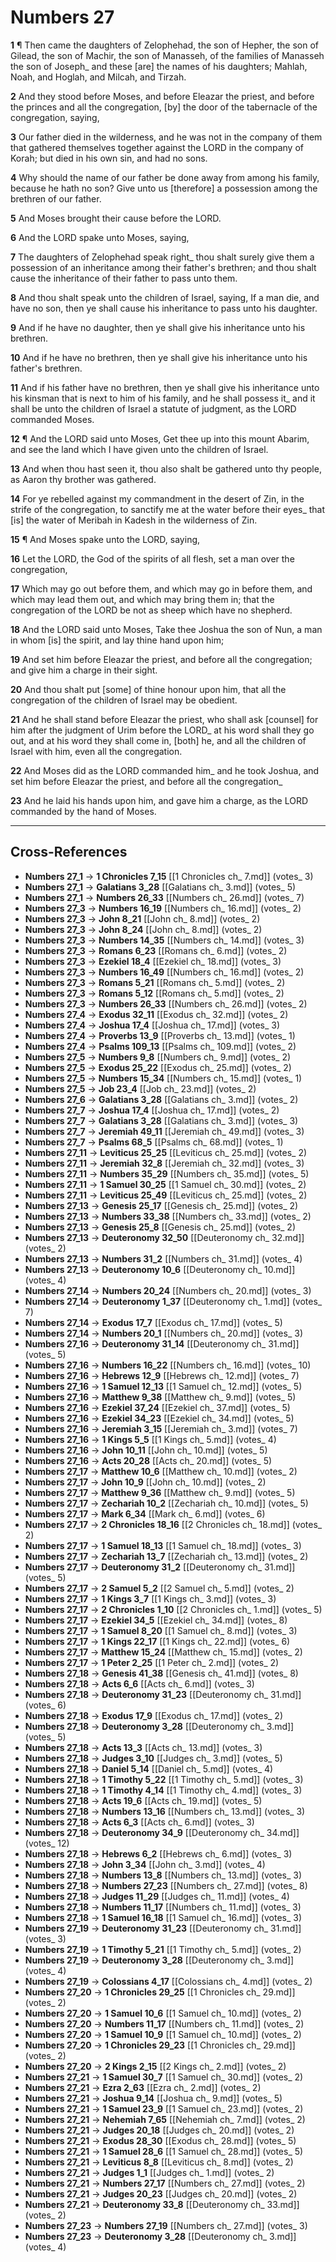 # Numbers 27

**1** ¶ Then came the daughters of Zelophehad, the son of Hepher, the son of Gilead, the son of Machir, the son of Manasseh, of the families of Manasseh the son of Joseph_ and these [are] the names of his daughters; Mahlah, Noah, and Hoglah, and Milcah, and Tirzah.

**2** And they stood before Moses, and before Eleazar the priest, and before the princes and all the congregation, [by] the door of the tabernacle of the congregation, saying,

**3** Our father died in the wilderness, and he was not in the company of them that gathered themselves together against the LORD in the company of Korah; but died in his own sin, and had no sons.

**4** Why should the name of our father be done away from among his family, because he hath no son? Give unto us [therefore] a possession among the brethren of our father.

**5** And Moses brought their cause before the LORD.

**6** And the LORD spake unto Moses, saying,

**7** The daughters of Zelophehad speak right_ thou shalt surely give them a possession of an inheritance among their father's brethren; and thou shalt cause the inheritance of their father to pass unto them.

**8** And thou shalt speak unto the children of Israel, saying, If a man die, and have no son, then ye shall cause his inheritance to pass unto his daughter.

**9** And if he have no daughter, then ye shall give his inheritance unto his brethren.

**10** And if he have no brethren, then ye shall give his inheritance unto his father's brethren.

**11** And if his father have no brethren, then ye shall give his inheritance unto his kinsman that is next to him of his family, and he shall possess it_ and it shall be unto the children of Israel a statute of judgment, as the LORD commanded Moses.

**12** ¶ And the LORD said unto Moses, Get thee up into this mount Abarim, and see the land which I have given unto the children of Israel.

**13** And when thou hast seen it, thou also shalt be gathered unto thy people, as Aaron thy brother was gathered.

**14** For ye rebelled against my commandment in the desert of Zin, in the strife of the congregation, to sanctify me at the water before their eyes_ that [is] the water of Meribah in Kadesh in the wilderness of Zin.

**15** ¶ And Moses spake unto the LORD, saying,

**16** Let the LORD, the God of the spirits of all flesh, set a man over the congregation,

**17** Which may go out before them, and which may go in before them, and which may lead them out, and which may bring them in; that the congregation of the LORD be not as sheep which have no shepherd.

**18** And the LORD said unto Moses, Take thee Joshua the son of Nun, a man in whom [is] the spirit, and lay thine hand upon him;

**19** And set him before Eleazar the priest, and before all the congregation; and give him a charge in their sight.

**20** And thou shalt put [some] of thine honour upon him, that all the congregation of the children of Israel may be obedient.

**21** And he shall stand before Eleazar the priest, who shall ask [counsel] for him after the judgment of Urim before the LORD_ at his word shall they go out, and at his word they shall come in, [both] he, and all the children of Israel with him, even all the congregation.

**22** And Moses did as the LORD commanded him_ and he took Joshua, and set him before Eleazar the priest, and before all the congregation_

**23** And he laid his hands upon him, and gave him a charge, as the LORD commanded by the hand of Moses.

---

## Cross-References

- **Numbers 27_1** → **1 Chronicles 7_15** [[1 Chronicles ch_ 7.md]] (votes_ 3)
- **Numbers 27_1** → **Galatians 3_28** [[Galatians ch_ 3.md]] (votes_ 5)
- **Numbers 27_1** → **Numbers 26_33** [[Numbers ch_ 26.md]] (votes_ 7)
- **Numbers 27_3** → **Numbers 16_19** [[Numbers ch_ 16.md]] (votes_ 2)
- **Numbers 27_3** → **John 8_21** [[John ch_ 8.md]] (votes_ 2)
- **Numbers 27_3** → **John 8_24** [[John ch_ 8.md]] (votes_ 2)
- **Numbers 27_3** → **Numbers 14_35** [[Numbers ch_ 14.md]] (votes_ 3)
- **Numbers 27_3** → **Romans 6_23** [[Romans ch_ 6.md]] (votes_ 2)
- **Numbers 27_3** → **Ezekiel 18_4** [[Ezekiel ch_ 18.md]] (votes_ 3)
- **Numbers 27_3** → **Numbers 16_49** [[Numbers ch_ 16.md]] (votes_ 2)
- **Numbers 27_3** → **Romans 5_21** [[Romans ch_ 5.md]] (votes_ 2)
- **Numbers 27_3** → **Romans 5_12** [[Romans ch_ 5.md]] (votes_ 2)
- **Numbers 27_3** → **Numbers 26_33** [[Numbers ch_ 26.md]] (votes_ 2)
- **Numbers 27_4** → **Exodus 32_11** [[Exodus ch_ 32.md]] (votes_ 2)
- **Numbers 27_4** → **Joshua 17_4** [[Joshua ch_ 17.md]] (votes_ 3)
- **Numbers 27_4** → **Proverbs 13_9** [[Proverbs ch_ 13.md]] (votes_ 1)
- **Numbers 27_4** → **Psalms 109_13** [[Psalms ch_ 109.md]] (votes_ 2)
- **Numbers 27_5** → **Numbers 9_8** [[Numbers ch_ 9.md]] (votes_ 2)
- **Numbers 27_5** → **Exodus 25_22** [[Exodus ch_ 25.md]] (votes_ 2)
- **Numbers 27_5** → **Numbers 15_34** [[Numbers ch_ 15.md]] (votes_ 1)
- **Numbers 27_5** → **Job 23_4** [[Job ch_ 23.md]] (votes_ 2)
- **Numbers 27_6** → **Galatians 3_28** [[Galatians ch_ 3.md]] (votes_ 2)
- **Numbers 27_7** → **Joshua 17_4** [[Joshua ch_ 17.md]] (votes_ 2)
- **Numbers 27_7** → **Galatians 3_28** [[Galatians ch_ 3.md]] (votes_ 3)
- **Numbers 27_7** → **Jeremiah 49_11** [[Jeremiah ch_ 49.md]] (votes_ 3)
- **Numbers 27_7** → **Psalms 68_5** [[Psalms ch_ 68.md]] (votes_ 1)
- **Numbers 27_11** → **Leviticus 25_25** [[Leviticus ch_ 25.md]] (votes_ 2)
- **Numbers 27_11** → **Jeremiah 32_8** [[Jeremiah ch_ 32.md]] (votes_ 3)
- **Numbers 27_11** → **Numbers 35_29** [[Numbers ch_ 35.md]] (votes_ 5)
- **Numbers 27_11** → **1 Samuel 30_25** [[1 Samuel ch_ 30.md]] (votes_ 2)
- **Numbers 27_11** → **Leviticus 25_49** [[Leviticus ch_ 25.md]] (votes_ 2)
- **Numbers 27_13** → **Genesis 25_17** [[Genesis ch_ 25.md]] (votes_ 2)
- **Numbers 27_13** → **Numbers 33_38** [[Numbers ch_ 33.md]] (votes_ 2)
- **Numbers 27_13** → **Genesis 25_8** [[Genesis ch_ 25.md]] (votes_ 2)
- **Numbers 27_13** → **Deuteronomy 32_50** [[Deuteronomy ch_ 32.md]] (votes_ 2)
- **Numbers 27_13** → **Numbers 31_2** [[Numbers ch_ 31.md]] (votes_ 4)
- **Numbers 27_13** → **Deuteronomy 10_6** [[Deuteronomy ch_ 10.md]] (votes_ 4)
- **Numbers 27_14** → **Numbers 20_24** [[Numbers ch_ 20.md]] (votes_ 3)
- **Numbers 27_14** → **Deuteronomy 1_37** [[Deuteronomy ch_ 1.md]] (votes_ 7)
- **Numbers 27_14** → **Exodus 17_7** [[Exodus ch_ 17.md]] (votes_ 5)
- **Numbers 27_14** → **Numbers 20_1** [[Numbers ch_ 20.md]] (votes_ 3)
- **Numbers 27_16** → **Deuteronomy 31_14** [[Deuteronomy ch_ 31.md]] (votes_ 5)
- **Numbers 27_16** → **Numbers 16_22** [[Numbers ch_ 16.md]] (votes_ 10)
- **Numbers 27_16** → **Hebrews 12_9** [[Hebrews ch_ 12.md]] (votes_ 7)
- **Numbers 27_16** → **1 Samuel 12_13** [[1 Samuel ch_ 12.md]] (votes_ 5)
- **Numbers 27_16** → **Matthew 9_38** [[Matthew ch_ 9.md]] (votes_ 5)
- **Numbers 27_16** → **Ezekiel 37_24** [[Ezekiel ch_ 37.md]] (votes_ 5)
- **Numbers 27_16** → **Ezekiel 34_23** [[Ezekiel ch_ 34.md]] (votes_ 5)
- **Numbers 27_16** → **Jeremiah 3_15** [[Jeremiah ch_ 3.md]] (votes_ 7)
- **Numbers 27_16** → **1 Kings 5_5** [[1 Kings ch_ 5.md]] (votes_ 4)
- **Numbers 27_16** → **John 10_11** [[John ch_ 10.md]] (votes_ 5)
- **Numbers 27_16** → **Acts 20_28** [[Acts ch_ 20.md]] (votes_ 5)
- **Numbers 27_17** → **Matthew 10_6** [[Matthew ch_ 10.md]] (votes_ 2)
- **Numbers 27_17** → **John 10_9** [[John ch_ 10.md]] (votes_ 2)
- **Numbers 27_17** → **Matthew 9_36** [[Matthew ch_ 9.md]] (votes_ 5)
- **Numbers 27_17** → **Zechariah 10_2** [[Zechariah ch_ 10.md]] (votes_ 5)
- **Numbers 27_17** → **Mark 6_34** [[Mark ch_ 6.md]] (votes_ 6)
- **Numbers 27_17** → **2 Chronicles 18_16** [[2 Chronicles ch_ 18.md]] (votes_ 2)
- **Numbers 27_17** → **1 Samuel 18_13** [[1 Samuel ch_ 18.md]] (votes_ 3)
- **Numbers 27_17** → **Zechariah 13_7** [[Zechariah ch_ 13.md]] (votes_ 2)
- **Numbers 27_17** → **Deuteronomy 31_2** [[Deuteronomy ch_ 31.md]] (votes_ 5)
- **Numbers 27_17** → **2 Samuel 5_2** [[2 Samuel ch_ 5.md]] (votes_ 2)
- **Numbers 27_17** → **1 Kings 3_7** [[1 Kings ch_ 3.md]] (votes_ 3)
- **Numbers 27_17** → **2 Chronicles 1_10** [[2 Chronicles ch_ 1.md]] (votes_ 5)
- **Numbers 27_17** → **Ezekiel 34_5** [[Ezekiel ch_ 34.md]] (votes_ 8)
- **Numbers 27_17** → **1 Samuel 8_20** [[1 Samuel ch_ 8.md]] (votes_ 3)
- **Numbers 27_17** → **1 Kings 22_17** [[1 Kings ch_ 22.md]] (votes_ 6)
- **Numbers 27_17** → **Matthew 15_24** [[Matthew ch_ 15.md]] (votes_ 2)
- **Numbers 27_17** → **1 Peter 2_25** [[1 Peter ch_ 2.md]] (votes_ 2)
- **Numbers 27_18** → **Genesis 41_38** [[Genesis ch_ 41.md]] (votes_ 8)
- **Numbers 27_18** → **Acts 6_6** [[Acts ch_ 6.md]] (votes_ 3)
- **Numbers 27_18** → **Deuteronomy 31_23** [[Deuteronomy ch_ 31.md]] (votes_ 6)
- **Numbers 27_18** → **Exodus 17_9** [[Exodus ch_ 17.md]] (votes_ 2)
- **Numbers 27_18** → **Deuteronomy 3_28** [[Deuteronomy ch_ 3.md]] (votes_ 5)
- **Numbers 27_18** → **Acts 13_3** [[Acts ch_ 13.md]] (votes_ 3)
- **Numbers 27_18** → **Judges 3_10** [[Judges ch_ 3.md]] (votes_ 5)
- **Numbers 27_18** → **Daniel 5_14** [[Daniel ch_ 5.md]] (votes_ 4)
- **Numbers 27_18** → **1 Timothy 5_22** [[1 Timothy ch_ 5.md]] (votes_ 3)
- **Numbers 27_18** → **1 Timothy 4_14** [[1 Timothy ch_ 4.md]] (votes_ 3)
- **Numbers 27_18** → **Acts 19_6** [[Acts ch_ 19.md]] (votes_ 5)
- **Numbers 27_18** → **Numbers 13_16** [[Numbers ch_ 13.md]] (votes_ 3)
- **Numbers 27_18** → **Acts 6_3** [[Acts ch_ 6.md]] (votes_ 3)
- **Numbers 27_18** → **Deuteronomy 34_9** [[Deuteronomy ch_ 34.md]] (votes_ 12)
- **Numbers 27_18** → **Hebrews 6_2** [[Hebrews ch_ 6.md]] (votes_ 3)
- **Numbers 27_18** → **John 3_34** [[John ch_ 3.md]] (votes_ 4)
- **Numbers 27_18** → **Numbers 13_8** [[Numbers ch_ 13.md]] (votes_ 3)
- **Numbers 27_18** → **Numbers 27_23** [[Numbers ch_ 27.md]] (votes_ 8)
- **Numbers 27_18** → **Judges 11_29** [[Judges ch_ 11.md]] (votes_ 4)
- **Numbers 27_18** → **Numbers 11_17** [[Numbers ch_ 11.md]] (votes_ 3)
- **Numbers 27_18** → **1 Samuel 16_18** [[1 Samuel ch_ 16.md]] (votes_ 3)
- **Numbers 27_19** → **Deuteronomy 31_23** [[Deuteronomy ch_ 31.md]] (votes_ 3)
- **Numbers 27_19** → **1 Timothy 5_21** [[1 Timothy ch_ 5.md]] (votes_ 2)
- **Numbers 27_19** → **Deuteronomy 3_28** [[Deuteronomy ch_ 3.md]] (votes_ 4)
- **Numbers 27_19** → **Colossians 4_17** [[Colossians ch_ 4.md]] (votes_ 2)
- **Numbers 27_20** → **1 Chronicles 29_25** [[1 Chronicles ch_ 29.md]] (votes_ 2)
- **Numbers 27_20** → **1 Samuel 10_6** [[1 Samuel ch_ 10.md]] (votes_ 2)
- **Numbers 27_20** → **Numbers 11_17** [[Numbers ch_ 11.md]] (votes_ 2)
- **Numbers 27_20** → **1 Samuel 10_9** [[1 Samuel ch_ 10.md]] (votes_ 2)
- **Numbers 27_20** → **1 Chronicles 29_23** [[1 Chronicles ch_ 29.md]] (votes_ 2)
- **Numbers 27_20** → **2 Kings 2_15** [[2 Kings ch_ 2.md]] (votes_ 2)
- **Numbers 27_21** → **1 Samuel 30_7** [[1 Samuel ch_ 30.md]] (votes_ 2)
- **Numbers 27_21** → **Ezra 2_63** [[Ezra ch_ 2.md]] (votes_ 2)
- **Numbers 27_21** → **Joshua 9_14** [[Joshua ch_ 9.md]] (votes_ 5)
- **Numbers 27_21** → **1 Samuel 23_9** [[1 Samuel ch_ 23.md]] (votes_ 2)
- **Numbers 27_21** → **Nehemiah 7_65** [[Nehemiah ch_ 7.md]] (votes_ 2)
- **Numbers 27_21** → **Judges 20_18** [[Judges ch_ 20.md]] (votes_ 2)
- **Numbers 27_21** → **Exodus 28_30** [[Exodus ch_ 28.md]] (votes_ 5)
- **Numbers 27_21** → **1 Samuel 28_6** [[1 Samuel ch_ 28.md]] (votes_ 5)
- **Numbers 27_21** → **Leviticus 8_8** [[Leviticus ch_ 8.md]] (votes_ 2)
- **Numbers 27_21** → **Judges 1_1** [[Judges ch_ 1.md]] (votes_ 2)
- **Numbers 27_21** → **Numbers 27_17** [[Numbers ch_ 27.md]] (votes_ 2)
- **Numbers 27_21** → **Judges 20_23** [[Judges ch_ 20.md]] (votes_ 2)
- **Numbers 27_21** → **Deuteronomy 33_8** [[Deuteronomy ch_ 33.md]] (votes_ 2)
- **Numbers 27_23** → **Numbers 27_19** [[Numbers ch_ 27.md]] (votes_ 3)
- **Numbers 27_23** → **Deuteronomy 3_28** [[Deuteronomy ch_ 3.md]] (votes_ 4)

